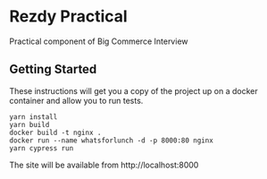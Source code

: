 # Rezdy Practical

Practical component of Big Commerce Interview

## Getting Started

These instructions will get you a copy of the project up on a docker container and allow you to run tests.

```
yarn install
yarn build
docker build -t nginx .
docker run --name whatsforlunch -d -p 8000:80 nginx
yarn cypress run
```

The site will be available from http://localhost:8000